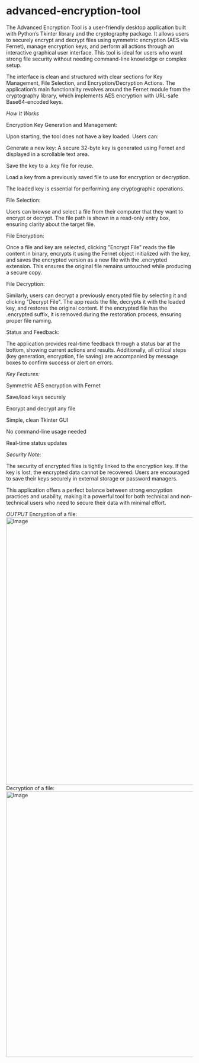 # advanced-encryption-tool

The Advanced Encryption Tool is a user-friendly desktop application built with Python’s Tkinter library and the cryptography package. It allows users to securely encrypt and decrypt files using symmetric encryption (AES via Fernet), manage encryption keys, and perform all actions through an interactive graphical user interface. This tool is ideal for users who want strong file security without needing command-line knowledge or complex setup.

The interface is clean and structured with clear sections for Key Management, File Selection, and Encryption/Decryption Actions. The application’s main functionality revolves around the Fernet module from the cryptography library, which implements AES encryption with URL-safe Base64-encoded keys.

*How It Works*

Encryption Key Generation and Management:

Upon starting, the tool does not have a key loaded. Users can:

Generate a new key: A secure 32-byte key is generated using Fernet and displayed in a scrollable text area.

Save the key to a .key file for reuse.

Load a key from a previously saved file to use for encryption or decryption.

The loaded key is essential for performing any cryptographic operations.

File Selection:

Users can browse and select a file from their computer that they want to encrypt or decrypt. The file path is shown in a read-only entry box, ensuring clarity about the target file.

File Encryption:

Once a file and key are selected, clicking "Encrypt File" reads the file content in binary, encrypts it using the Fernet object initialized with the key, and saves the encrypted version as a new file with the .encrypted extension. This ensures the original file remains untouched while producing a secure copy.

File Decryption:

Similarly, users can decrypt a previously encrypted file by selecting it and clicking "Decrypt File". The app reads the file, decrypts it with the loaded key, and restores the original content. If the encrypted file has the .encrypted suffix, it is removed during the restoration process, ensuring proper file naming.

Status and Feedback:

The application provides real-time feedback through a status bar at the bottom, showing current actions and results. Additionally, all critical steps (key generation, encryption, file saving) are accompanied by message boxes to confirm success or alert on errors.

*Key Features:*

Symmetric AES encryption with Fernet

Save/load keys securely

Encrypt and decrypt any file

Simple, clean Tkinter GUI

No command-line usage needed

Real-time status updates

*Security Note:*

The security of encrypted files is tightly linked to the encryption key. If the key is lost, the encrypted data cannot be recovered. Users are encouraged to save their keys securely in external storage or password managers.

This application offers a perfect balance between strong encryption practices and usability, making it a powerful tool for both technical and non-technical users who need to secure their data with minimal effort.

*OUTPUT*
Encryption of a file:
<img width="1117" height="722" alt="Image" src="https://github.com/user-attachments/assets/80cda0b1-7b2b-41ad-91a6-fc8e98099d27" />
Decryption of a file:
<img width="1181" height="717" alt="Image" src="https://github.com/user-attachments/assets/e59c7715-ec3d-414d-aca9-ac44871f1bea" />
